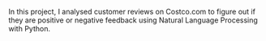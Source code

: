 In this project, I analysed customer reviews on Costco.com to figure out if they are positive or negative feedback using Natural Language Processing with Python.
